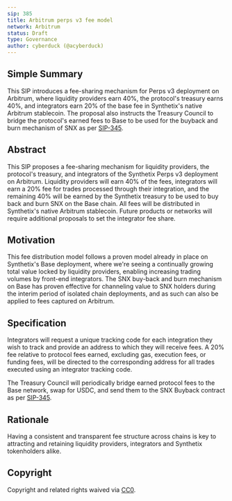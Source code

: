 ```yaml
---
sip: 385
title: Arbitrum perps v3 fee model
network: Arbitrum
status: Draft
type: Governance
author: cyberduck (@acyberduck)
---
```


## Simple Summary
This SIP introduces a fee-sharing mechanism for Perps v3 deployment on Arbitrum, where liquidity providers earn 40%, the protocol's treasury earns 40%, and integrators earn 20% of the base fee in Synthetix's native Arbitrum stablecoin. The proposal also instructs the Treasury Council to bridge the protocol's earned fees to Base to be used for the buyback and burn mechanism of SNX as per [SIP-345](https://sips.synthetix.io/sips/sip-345/).

## Abstract
This SIP proposes a fee-sharing mechanism for liquidity providers, the protocol's treasury, and integrators of the Synthetix Perps v3 deployment on Arbitrum. Liquidity providers will earn 40% of the fees, integrators will earn a 20% fee for trades processed through their integration, and the remaining 40% will be earned by the Synthetix treasury to be used to buy back and burn SNX on the Base chain. All fees will be distributed in Synthetix's native Arbitrum stablecoin. Future products or networks will require additional proposals to set the integrator fee share.

## Motivation
This fee distribution model follows a proven model already in place on Synthetix's Base deployment, where we're seeing a continually growing total value locked by liquidity providers, enabling increasing trading volumes by front-end integrators. The SNX buy-back and burn mechanism on Base has proven effective for channeling value to SNX holders during the interim period of isolated chain deployments, and as such can also be applied to fees captured on Arbitrum.

## Specification
Integrators will request a unique tracking code for each integration they wish to track and provide an address to which they will receive fees. A 20% fee relative to protocol fees earned, excluding gas, execution fees, or funding fees, will be directed to the corresponding address for all trades executed using an integrator tracking code.

The Treasury Council will periodically bridge earned protocol fees to the Base network, swap for USDC, and send them to the SNX Buyback contract as per [SIP-345](https://sips.synthetix.io/sips/sip-345/).

## Rationale
Having a consistent and transparent fee structure across chains is key to attracting and retaining liquidity providers, integrators and Synthetix tokenholders alike.

## Copyright
Copyright and related rights waived via [CC0](https://creativecommons.org/publicdomain/zero/1.0/).
